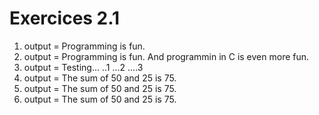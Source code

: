 # Exercices 2.1

  1. output = Programming is fun.
  2. output = Programming is fun.
              And programmin in C is even more fun.
  3. output = Testing...
              ..1
              ...2
              ....3
  4. output = The sum of 50 and 25 is 75.
  5. output = The sum of 50 and 25 is 75.
  6. output = The sum of 50 and 25 is 75.